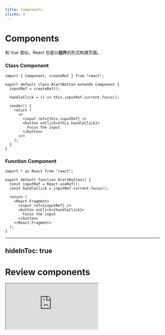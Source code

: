 ```yaml
---
title: Components
clicks: 3
---
```


# Components

和 Vue 类似，React 也是以**组件**的形式构建页面。

<div class="flex gap-x-4">

<div class="w-1/2">

### Class Component

```tsx {all|10,15|all|0}
import { Component, createRef } from "react";

export default class AlertButton extends Component {
  inputRef = createRef();

  handleClick = () => this.inputRef.current.focus();

  render() {
    return (
      <>
        <input ref={this.inputRef} />
        <button onClick={this.handleClick}>
          Focus the input
        </button>
      </>
    );
  }
}
```

</div>

<div class="w-1/2">

### Function Component

```tsx {all|8,13|0|all} {at: 0}
import * as React from "react";

export default function AlertButton() {
  const inputRef = React.useRef();
  const handleClick = inputRef.current.focus();

  return (
    <React.Fragment>
      <input ref={inputRef} />
      <button onClick={handleClick}>
        Focus the input
      </button>
    </React.Fragment>
  );
}
```

</div>

</div>

<!-- 
和 Vue 类似，React 也是以 组件 的形式来构建页面。比如下面代码中的 AlertButton、input 和 button 都是组件，（click）即使是空标签，对于 React 来说也是组件。

声明 React 组件主要有两种方式：
- （click）第一种是左边的 class component，类组件，它是通过声明一个类，这个类需要继承 React 的 Component 类，然后在类组件中需要声明 render 函数，用以渲染 JSX；
- （click）第二种就是右边的 function component，函数式组件，在之前的讲解中大家都见过这形式的组件，很单纯的函数，返回 JSX；

两种组件形式可以相互使用，既可以类组件中包含函数式组件，也可以函数式组件嵌套类组件；

实际上，在 React 16.8 之前，函数式组件是无状态的，也就是说在函数组件内部，我们无法使用状态，也无法控制它的渲染，一般这种组件也叫受控组件。

不过比较幸运的是，在 16.8 版本之后，React 推出了 Hooks，正是因为 hooks 促使了目前组件开发的最佳实践是函数式组件。
 -->

---
hideInToc: true
---

 # Review components

 <iframe src="https://stackblitz.com/edit/lesson-one-jsx?embed=1&file=App.tsx&theme=dark" class="w-full h-[calc(100%+5px)]" />

<!-- 
我们再次回到我们之前的“英雄列表”

之前提到过，React 对于函数式组件的使用是比较宽松的，我们既可以像 Empty 一样去执行它，也可以向 Loading 一样使用 JSX 实例化它。

现在 renderHero 函数
 -->